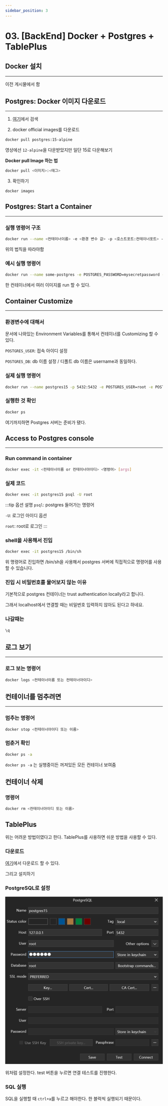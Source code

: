 ```yaml
---
sidebar_position: 3
---
```


# 03. [BackEnd] Docker + Postgres + TablePlus


## Docker 설치
---

이전 게시물에서 함

## Postgres: Docker 이미지 다운로드
---

1. [여기](https://hub.docker.com/)에서 검색

2. docker official images를 다운로드

```bash
docker pull postgres:15-alpine
```

영상에선 `12-alpine`을 다운받았지만 일단 15로 다운해보기

**Docker pull Image 하는 법**

```bash
docker pull <이미지>:<태그>
```
3. 확인하기

```bash
docker images
```

## Postgres: Start a Container
---


### 실행 명령어 구조

```bash
docker run --name <컨테이너이름> -e <환경 변수 값> -p <호스트포트:컨테이너포트> -d <이미지>:<태그>
```

위의 법칙을 따라야함

### 예시 실행 명령어

```bash
docker run --name some-postgres -e POSTGRES_PASSWORD=mysecretpassword -d postgres
```

한 컨테이너에서 여러 이미지를 run 할 수 있다.


## Container Customize
---

### 환경변수에 대해서

문서에 나와있는 Environment Variables를 통해서 컨테이너를 Customizing 할 수 있다.

`POSTGRES_USER`: 접속 아이디 설정

`POSTGRES_DB`: db 이름 설정 / 디폴트 db 이름은 username과 동일하다.


### 실제 실행 명령어

```bash
docker run --name postgres15 -p 5432:5432 -e POSTGRES_USER=root -e POSTGRES_PASSWORD=secret -d postgres:15-alpine
```

### 실행한 것 확인

```bash
docker ps
```

여기까지하면 Postgres 서버는 준비가 됐다.


## Access to Postgres console
---

### Run command in container

```bash
docker exec -it <컨테이너이름 or 컨테이너아이디> <명령어> [args]
```

### 실제 코드

```bash
docker exec -it postgres15 psql -U root
```

:::tip 옵션 설명
`psql`: postgres 들어가는 명령어

`-U`: 로그인 아이디 옵션

`root`: root로 로그인
:::

### shell을 사용해서 진입

```bash
docker exec -it postgres15 /bin/sh
```

위 명령어로 진입하면 /bin/sh을 사용해서 postgres 서버에 직접적으로 명령어를 사용할 수 있습니다.


### 진입 시 비밀번호를 물어보지 않는 이유

기본적으로 postgres 컨테이너는 trust authentication locally라고 합니다.

그래서 localhost에서 연결할 때는 비밀번호 입력하지 않아도 된다고 하네요.

### 나갈때는

```bash
\q
```


## 로그 보기
---

### 로그 보는 명령어

```bash
docker logs <컨테이너이름 또는 컨테이너아이디>
```

## 컨테이너를 멈추려면
---

### 멈추는 명령어

```bash
docker stop <컨테이너아이디 또는 이름>
```

### 멈춘거 확인

```bash
docker ps -a
```

`docker ps -a` 는 실행중이든 꺼져있든 모든 컨테이너 보여줌


## 컨테이너 삭제

### 명령어

```bash
docker rm <컨테이너아이디 또는 이름>
```



## TablePlus

위는 어려운 방법이였다고 한다. TablePlus를 사용하면 쉬운 방법을 사용할 수 있다.

### 다운로드

[여기](https://tableplus.com/download)에서 다운로드 할 수 있다.

그리고 설치하기

### PostgreSQL로 설정


![Alt text](./img/1-30/3/image1.png)

위처럼 설정한다. test 버튼을 누르면 연결 테스트를 진행한다.

### SQL 실행

SQL을 실행할 때 `ctrl+a`를 누르고 해야한다. 한 블럭씩 실행되기 때문이다.


